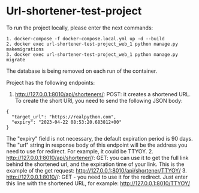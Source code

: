 # Url-shortener-test-project
To run the project locally, please enter the next commands:
```
1. docker-compose -f docker-compose.local.yml up -d --build
2. docker exec url-shortener-test-project_web_1 python manage.py makemigrations 
3. docker exec url-shortener-test-project_web_1 python manage.py migrate
```
The database is being removed on each run of the container. 

Project has the following endpoints: 
1. http://127.0.0.1:8010/api/shorteners/: POST: it creates a shortened URL.
To create the short URl, you need to send the following JSON body:
```
{
  "target_url": "https://realpython.com",
  "expiry": "2023-04-22 08:53:20.683812+00"
}
```
The "expiry" field is not necessary, the default expiration period is 90 days. 
The "url" string in response body of this endpoint will be the address you need to use for redirect. For example, it could be TTYOY. 
2. http://127.0.0.1:8010/api/shortener/<url>/: GET: you can use it to get the full link behind the shortened url, and the expiration time of
your link. This is the example of the get request: 
http://127.0.0.1:8010/api/shortener/TTYOY/
3. http://127.0.0.1:8010/<url>/: GET - you need to use it for the redirect. Just enter this line with the shortened URL, for example:
http://127.0.0.1:8010/TTYOY/